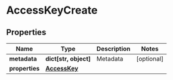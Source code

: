 # AccessKeyCreate

## Properties
| Name | Type | Description | Notes |
| ------------ | ------------- | ------------- | ------------- |
| **metadata** | **dict[str, object]** | Metadata | [optional]  |
| **properties** | [**AccessKey**](AccessKey.md) |  |  |


